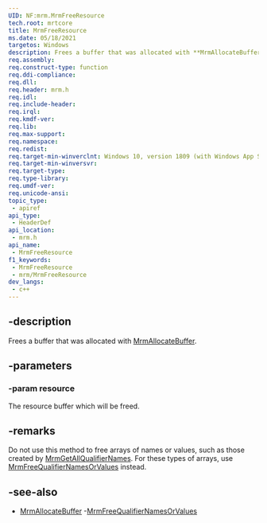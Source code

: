 ```yaml
---
UID: NF:mrm.MrmFreeResource
tech.root: mrtcore 
title: MrmFreeResource
ms.date: 05/18/2021 
targetos: Windows
description: Frees a buffer that was allocated with **MrmAllocateBuffer**.
req.assembly: 
req.construct-type: function
req.ddi-compliance: 
req.dll: 
req.header: mrm.h
req.idl: 
req.include-header: 
req.irql: 
req.kmdf-ver: 
req.lib: 
req.max-support: 
req.namespace: 
req.redist: 
req.target-min-winverclnt: Windows 10, version 1809 (with Windows App SDK 0.5 or later) 
req.target-min-winversvr: 
req.target-type: 
req.type-library: 
req.umdf-ver: 
req.unicode-ansi: 
topic_type:
 - apiref
api_type:
 - HeaderDef
api_location:
 - mrm.h
api_name:
 - MrmFreeResource
f1_keywords:
 - MrmFreeResource
 - mrm/MrmFreeResource
dev_langs:
 - c++
---
```


## -description

Frees a buffer that was allocated with [MrmAllocateBuffer](nf-mrm-mrmallocatebuffer.md).

## -parameters

### -param resource

The resource buffer which will be freed.

## -remarks

Do not use this method to free arrays of names or values, such as those created by [MrmGetAllQualifierNames](nf-mrm-mrmgetallqualifiernames.md). For these types of arrays, use  [MrmFreeQualifierNamesOrValues](nf-mrm-mrmfreequalifiernamesorvalues.md) instead.

## -see-also

- [MrmAllocateBuffer](nf-mrm-mrmallocatebuffer.md)
-[MrmFreeQualifierNamesOrValues](nf-mrm-mrmfreequalifiernamesorvalues.md)
